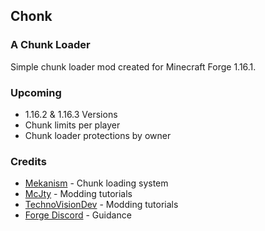## Chonk
### A Chunk Loader
Simple chunk loader mod created for Minecraft Forge 1.16.1.

### Upcoming
* 1.16.2 & 1.16.3 Versions
* Chunk limits per player
* Chunk loader protections by owner

### Credits
* [Mekanism](https://github.com/mekanism/Mekanism) - Chunk loading system
* [McJty](https://github.com/McJty) - Modding tutorials
* [TechnoVisionDev](https://github.com/TechnoVisionDev) - Modding tutorials
* [Forge Discord](discord.gg/UvedJ9m) - Guidance